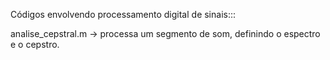 Códigos envolvendo processamento digital de sinais:::

analise_cepstral.m -> processa um segmento de som, definindo o espectro e o cepstro.